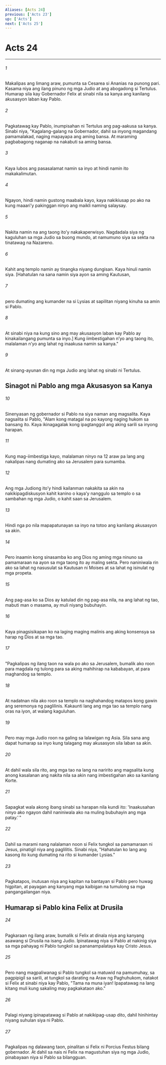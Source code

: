 ```yaml
---
Aliases: [Acts 24]
previous: ['Acts 23']
up: ['Acts']
next: ['Acts 25']
---
```

# Acts 24

***






















###### 1 










Makalipas ang limang araw, pumunta sa Cesarea si Ananias na punong pari. Kasama niya ang ilang pinuno ng mga Judio at ang abogadong si Tertulus. Humarap sila kay Gobernador Felix at sinabi nila sa kanya ang kanilang akusasyon laban kay Pablo. 





















###### 2 










Pagkatawag kay Pablo, inumpisahan ni Tertulus ang pag-aakusa sa kanya. Sinabi niya, "Kagalang-galang na Gobernador, dahil sa inyong magandang pamamalakad, naging mapayapa ang aming bansa. At maraming pagbabagong naganap na nakabuti sa aming bansa. 





















###### 3 










Kaya lubos ang pasasalamat namin sa inyo at hindi namin ito makakalimutan. 





















###### 4 










Ngayon, hindi namin gustong maabala kayo, kaya nakikiusap po ako na kung maaariʼy pakinggan ninyo ang maikli naming salaysay. 





















###### 5 










Nakita namin na ang taong itoʼy nakakaperwisyo. Nagdadala siya ng kaguluhan sa mga Judio sa buong mundo, at namumuno siya sa sekta na tinatawag na Nazareno. 





















###### 6 










Kahit ang templo namin ay tinangka niyang dungisan. Kaya hinuli namin siya. [Hahatulan na sana namin siya ayon sa aming Kautusan, 





















###### 7 










pero dumating ang kumander na si Lysias at sapilitan niyang kinuha sa amin si Pablo. 





















###### 8 










At sinabi niya na kung sino ang may akusasyon laban kay Pablo ay kinakailangang pumunta sa inyo.] Kung iimbestigahan nʼyo ang taong ito, malalaman nʼyo ang lahat ng inaakusa namin sa kanya." 





















###### 9 










At sinang-ayunan din ng mga Judio ang lahat ng sinabi ni Tertulus.

## Sinagot ni Pablo ang mga Akusasyon sa Kanya 





















###### 10 










Sinenyasan ng gobernador si Pablo na siya naman ang magsalita. Kaya nagsalita si Pablo, "Alam kong matagal na po kayong naging hukom sa bansang ito. Kaya ikinagagalak kong ipagtanggol ang aking sarili sa inyong harapan. 





















###### 11 










Kung mag-iimbestiga kayo, malalaman ninyo na 12 araw pa lang ang nakalipas nang dumating ako sa Jerusalem para sumamba. 





















###### 12 










Ang mga Judiong itoʼy hindi kailanman nakakita sa akin na nakikipagdiskusyon kahit kanino o kayaʼy nanggulo sa templo o sa sambahan ng mga Judio, o kahit saan sa Jerusalem. 





















###### 13 










Hindi nga po nila mapapatunayan sa inyo na totoo ang kanilang akusasyon sa akin. 





















###### 14 










Pero inaamin kong sinasamba ko ang Dios ng aming mga ninuno sa pamamaraan na ayon sa mga taong ito ay maling sekta. Pero naniniwala rin ako sa lahat ng nasusulat sa Kautusan ni Moises at sa lahat ng isinulat ng mga propeta. 





















###### 15 










Ang pag-asa ko sa Dios ay katulad din ng pag-asa nila, na ang lahat ng tao, mabuti man o masama, ay muli niyang bubuhayin. 





















###### 16 










Kaya pinagsisikapan ko na laging maging malinis ang aking konsensya sa harap ng Dios at sa mga tao. 





















###### 17 










"Pagkalipas ng ilang taon na wala po ako sa Jerusalem, bumalik ako roon para magdala ng tulong para sa aking mahihirap na kababayan, at para maghandog sa templo. 





















###### 18 










At nadatnan nila ako roon sa templo na naghahandog matapos kong gawin ang seremonya ng paglilinis. Kakaunti lang ang mga tao sa templo nang oras na iyon, at walang kaguluhan. 





















###### 19 










Pero may mga Judio roon na galing sa lalawigan ng Asia. Sila sana ang dapat humarap sa inyo kung talagang may akusasyon sila laban sa akin. 





















###### 20 










At dahil wala sila rito, ang mga tao na lang na naririto ang magsalita kung anong kasalanan ang nakita nila sa akin nang imbestigahan ako sa kanilang Korte. 





















###### 21 










Sapagkat wala akong ibang sinabi sa harapan nila kundi ito: 'Inaakusahan ninyo ako ngayon dahil naniniwala ako na muling bubuhayin ang mga patay.' " 





















###### 22 










Dahil sa marami nang nalalaman noon si Felix tungkol sa pamamaraan ni Jesus, pinatigil niya ang paglilitis. Sinabi niya, "Hahatulan ko lang ang kasong ito kung dumating na rito si kumander Lysias." 





















###### 23 










Pagkatapos, inutusan niya ang kapitan na bantayan si Pablo pero huwag higpitan, at payagan ang kanyang mga kaibigan na tumulong sa mga pangangailangan niya.

## Humarap si Pablo kina Felix at Drusila 





















###### 24 










Pagkaraan ng ilang araw, bumalik si Felix at dinala niya ang kanyang asawang si Drusila na isang Judio. Ipinatawag niya si Pablo at nakinig siya sa mga pahayag ni Pablo tungkol sa pananampalataya kay Cristo Jesus. 





















###### 25 










Pero nang magpaliwanag si Pablo tungkol sa matuwid na pamumuhay, sa pagpipigil sa sarili, at tungkol sa darating na Araw ng Paghuhukom, natakot si Felix at sinabi niya kay Pablo, "Tama na muna iyan! Ipapatawag na lang kitang muli kung sakaling may pagkakataon ako." 





















###### 26 










Palagi niyang ipinapatawag si Pablo at nakikipag-usap dito, dahil hinihintay niyang suhulan siya ni Pablo. 





















###### 27 










Pagkalipas ng dalawang taon, pinalitan si Felix ni Porcius Festus bilang gobernador. At dahil sa nais ni Felix na magustuhan siya ng mga Judio, pinabayaan niya si Pablo sa bilangguan.
